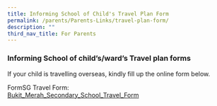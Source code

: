 ```yaml
---
title: Informing School of Child's Travel Plan Form
permalink: /parents/Parents-Links/travel-plan-form/
description: ""
third_nav_title: For Parents
---
```






### Informing School of child’s/ward’s Travel plan forms

If your child is travelling overseas, kindly  fill up the online form below.

FormSG Travel Form:  
[Bukit\_Merah\_Secondary\_School\_Travel\_Form](https://go.gov.sg/bmtravelform)